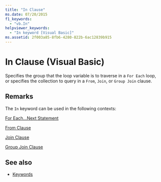 ```yaml
---
title: "In Clause"
ms.date: 07/20/2015
f1_keywords: 
  - "vb.In"
helpviewer_keywords: 
  - "In keyword [Visual Basic]"
ms.assetid: 2f003a85-8fb6-4280-822b-6ac12839b915
---
```

# In Clause (Visual Basic)
Specifies the group that the loop variable is to traverse in a `For Each` loop, or specifies the collection to query in a `From`, `Join`, or `Group Join` clause.  
  
## Remarks  
 The `In` keyword can be used in the following contexts:  
  
 [For Each...Next Statement](for-each-next-statement.md)  
  
 [From Clause](../queries/from-clause.md)  
  
 [Join Clause](../queries/join-clause.md)  
  
 [Group Join Clause](../queries/group-join-clause.md)  
  
## See also

- [Keywords](../keywords/index.md)
